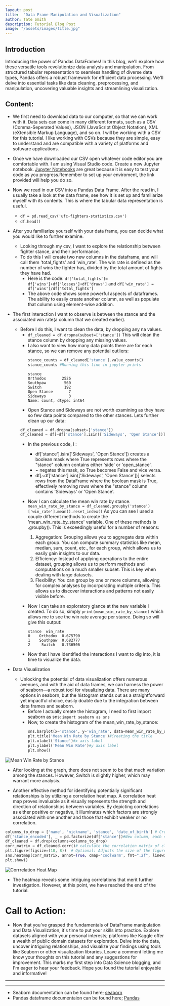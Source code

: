 ```yaml
---
layout: post
title:  "Data Frame Manipulation and Visualization"
author: Tate Smith
description: Tutorial Blog Post   
image: "/assets/images/title.jpg"
---
```

## Introduction
Introducing the power of Pandas DataFrames! In this blog, we'll explore how these versatile tools revolutionize data analysis and manipulation. From structured tabular representation to seamless handling of diverse data types, Pandas offers a robust framework for efficient data processing. We'll delve into essential tasks like data cleaning, preprocessing, and manipulation, uncovering valuable insights and streamlining visualization.
## Content: 

* We first need to download data to our computer, so that we can work with it. Data sets can come in many different formats, such as a CSV (Comma-Seperated Values), JSON (JavaScript Object Notation), XML (eXtensible Markup Language), and so on. I will be working with a CSV for this tutorial. I like working with CSVs because they are simple, easy to understand and are compatible with a variety of platforms and software applications.

* Once we have downloaded our CSV open whatever code editor you are comfortable with. I am using Visual Studio code. Create a new Jupyter notebook. [Jupyter Notebooks](https://code.visualstudio.com/docs/datascience/jupyter-notebooks) are great because it is easy to test your code as you progress.Remember to set up your enviroment, the link provided will help you do so. 

* Now we read in our CSV into a Pandas Data Frame. After the read in, I usually take a look at the data frame, see how it is set up and familiarize myself with its contents. This is where the tabular data representation is useful.
  - `df = pd.read_csv('ufc-fighters-statistics.csv')`
  - `df.head()`


* After you familiarize yourself with your data frame, you can decide what you would like to further examine. 
  - Looking through my csv, I want to explore the relationship between fighter stance, and their performance. 
  - To do this I will create two new columns in the dataframe, and will call them 'total_fights' and 'win_rate'. The win rate is defined as the number of wins the fighter has, divided by the total amount of fights they have had. 
    - Here is the code: `df['total_fights']= df['wins']+df['losses']+df['draws']` and `df['win_rate'] = df['wins']/df['total_fights']`
    - The above code shows some powerful aspects of dataframes. The ability to easily create another column, as well as populate that column using element-wise addition. 


* The first interaction I want to observe is between the stance and the associated win rate(a column that we created earlier).
  - Before I do this, I want to clean the data, by dropping any na values. 
    - `df_cleaned = df.dropna(subset=['stance'])` This will clean the stance column by dropping any missing values. 
    - I also want to view how many data points there are for each stance, so we can remove any potential outliers:
        ```python
        stance_counts = df_cleaned['stance'].value_counts()
        stance_counts #Running this line in jupyter prints 
        ``` 
        ```
        stance
        Orthodox       2526
        Southpaw        560
        Switch          192
        Open Stance       7
        Sideways          3
        Name: count, dtype: int64
        ```
    - Open Stance and Sideways are not worth examining as they have so few data points compared to the other stances. Lets further clean up our data:
    ```python
    df_cleaned = df.dropna(subset=['stance'])
    df_cleaned = df[~df['stance'].isin(['Sideways', 'Open Stance'])]
    ```
    - In the previous code, I :
      - df['stance'].isin(['Sideways', 'Open Stance']) creates a boolean mask where True represents rows where the "stance" column contains either 'side' or 'open_stance'.
      - ~ negates this mask, so True becomes False and vice versa.
      - df[~df['stance'].isin(['Sideways', 'Open Stance'])] selects rows from the DataFrame where the boolean mask is True, effectively removing rows where the "stance" column contains 'Sideways' or 'Open Stance'.
    - Now I can calculate the mean win rate by stance. `mean_win_rate_by_stance = df_cleaned.groupby('stance')['win_rate'].mean().reset_index()` As you can see I used a couple different methods to create the 'mean_win_rate_by_stance' variable. One of these methods is .groupby(). This is exceedingly useful for a number of reasons: 
      1.  Aggregation: Grouping allows you to aggregate data within each group. You can compute summary statistics like mean, median, sum, count, etc., for each group, which allows us to easily gain insights to our data.
      2. Efficiency: Instead of applying operations to the entire dataset, grouping allows us to perform methods and computations on a much smaller subset. This is key when dealing with large datasets. 
      3. Flexibility: You can group by one or more columns, allowing for complex analyses by incorporating multiple criteria. This allows us to discover interactions and patterns not easily visible before. 
    - Now I can take an exploratory glance at the new variable I created. To do so, simply `print(mean_win_rate_by_stance)` which allows me to see the win rate average per stance. Doing so will give this output:
      ```
      stance  win_rate
      0    Orthodox  0.675790
      1    Southpaw  0.682777
      2     Switch   0.736506
      ```

    - Now that I have identified the interactions I want to dig into, it is time to visualize the data.


* Data Visualization
  - Unlocking the potential of data visualization offers numerous avenues, and with the aid of data frames, we can harness the power of seaborn—a robust tool for visualizing data. There are many options in seaborn, but the histogram stands out as a straightforward yet impactful choice, easily doable due to the integration between data frames and seaborn.
    - Before I actually create the histogram, I need to first import seaborn as sns: `import seaborn as sns`
    - Now, to create the histogram of the mean_win_rate_by_stance: 
      ```python 
      sns.barplot(x='stance', y='win_rate', data=mean_win_rate_by_stance)#I set my x axis to stance and y axis to mean_win_rate_by_stance
      plt.title('Mean Win Rate by Stance')#Creating the title
      plt.xlabel('Stance')#x axis label
      plt.ylabel('Mean Win Rate')#y axis label
      plt.show()
      ```
![Mean Win Rate by Stance]({{site.url}}/{{site.baseurl}}/assets/images/hist_2.png)
  
  - After looking at the graph, there does not seem to be that much variation among the stances. However, Switch is slightly higher, which may warrant more analysis. 


* Another effective method for identifying potentially significant relationships is by utilizing a correlation heat map. A correlation heat map proves invaluable as it visually represents the strength and direction of relationships between variables. By depicting correlations as either positive or negative, it illuminates which factors are strongly associated with one another and those that exhibit weaker or no correlation.
```python
columns_to_drop = ['name', 'nickname', 'stance', 'date_of_birth'] # Creates a variable of what columns I want to drop, name and nickname are unimportant, date_of_birth is difficult to analyze because we don't have the dates of each fight. 
df['stance_encoded'], _ = pd.factorize(df['stance'])#New column, each stance element is now a unique int, neccessary for a heat map. 
df_cleaned = df.drop(columns=columns_to_drop)
corr_matrix = df_cleaned.corr()# calculate the correlation matrix of cleaned_data. Represents pairwise correlations between all numerical columns in the data frame. 
plt.figure(figsize=(10, 8))  # Optional: Adjusts the size of the figure
sns.heatmap(corr_matrix, annot=True, cmap='coolwarm', fmt=".2f", linewidths=.5)# formating 
plt.show()
```

![Corrrelation Heat Map]({{site.url}}/{{site.baseurl}}/assets/images/heat.png)
  - The heatmap reveals some intriguing correlations that merit further investigation. However, at this point, we have reached the end of the tutorial.

# Call to Action:
  * Now that you've grasped the fundamentals of DataFrame manipulation and Data Visualization, it's time to put your skills into practice. Explore datasets aligned with your personal interests; platforms like Kaggle offer a wealth of public domain datasets for exploration. Delve into the data, uncover intriguing relationships, and visualize your findings using tools like Seaborn or other visualization libraries. Leave a comment letting me know your thoughts on this tutorial and any suggestions for improvement. This marks my first step into Data Science blogging, and I'm eager to hear your feedback. Hope you found the tutorial enjoyable and informative!
---
---
- Seaborn documentation can be found here; [seaborn](https://seaborn.pydata.org/)
- Pandas dataframe documentaion can be found here; [Pandas](https://pandas.pydata.org/pandas-docs/stable/reference/api/pandas.DataFrame.html)





